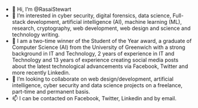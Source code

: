- 👋 Hi, I’m @RasaiStewart
- 👀 I’m interested in cyber security, digital forensics, data science, Full-stack development, artificial intelligence (AI), machine learning (ML), research, cryptography, web development, web design and science and technology writing.
- 🌱 I am a two-time winner of the Student of the Year award, a graduate of Computer Science (AI) from the University of Greenwich with a strong background in IT and Technology, 2 years of experience in IT and Technology and 13 years of experience creating social media posts about the latest technological advancements via Facebook, Twitter and more recently Linkedin.
- 💞️ I’m looking to collaborate on web design/development, artificial intelligence, cyber security and data science projects on a freelance, part-time and permanent basis.
- 📫 I can be contacted on Facebook, Twitter, Linkedin and by email.
